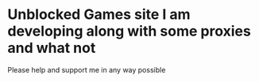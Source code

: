 # Unblocked Games site I am developing along with some proxies and what not

Please help and support me in any way possible
